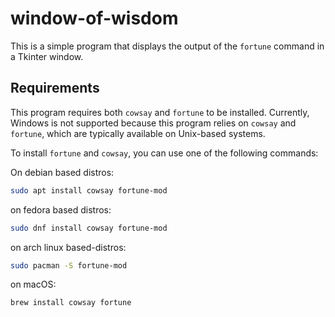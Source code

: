 # window-of-wisdom

This is a simple program that displays the output of the `fortune` command in a Tkinter window.

## Requirements

This program requires both `cowsay` and `fortune` to be installed. Currently, Windows is not supported because this program relies on `cowsay` and `fortune`, which are typically available on Unix-based systems.

To install `fortune` and `cowsay`, you can use one of the following commands:

On debian based distros:
```bash
sudo apt install cowsay fortune-mod
```
on fedora based distros:
```bash
sudo dnf install cowsay fortune-mod
```
on arch linux based-distros:
```bash
sudo pacman -S fortune-mod
```
on macOS:
```bash
brew install cowsay fortune
```
